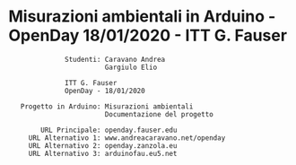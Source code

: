 # Misurazioni ambientali in Arduino - OpenDay 18/01/2020 - ITT G. Fauser

                  Studenti: Caravano Andrea
                            Gargiulo Elio
         
                  ITT G. Fauser
                  OpenDay - 18/01/2020
       
       Progetto in Arduino: Misurazioni ambientali
                            Documentazione del progetto

            URL Principale: openday.fauser.edu
         URL Alternativo 1: www.andreacaravano.net/openday
         URL Alternativo 2: openday.zanzola.eu
         URL Alternativo 3: arduinofau.eu5.net
